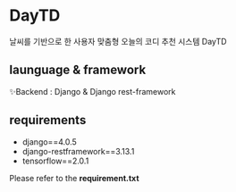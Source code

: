 # DayTD

날씨를 기반으로 한  사용자 맞춤형 오늘의 코디 추천 시스템 DayTD

## launguage & framework

✨Backend : Django & Django rest-framework

## requirements
* django==4.0.5
* django-restframework==3.13.1
* tensorflow==2.0.1

Please refer to the **requirement.txt**
